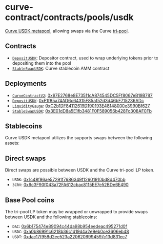 # curve-contract/contracts/pools/usdk

[Curve USDK metapool](https://www.curve.fi/usdk), allowing swaps via the Curve [tri-pool](../3pool).

## Contracts

- [`DepositUSDK`](DepositUSDK.vy): Depositor contract, used to wrap underlying tokens prior to depositing them into the pool
- [`StableSwapUSDK`](StableSwapUSDK.vy): Curve stablecoin AMM contract

## Deployments

- [`CurveContractV2`](../../tokens/CurveTokenV2.vy): [0x97E2768e8E73511cA874545DC5Ff8067eB19B787](https://etherscan.io/address/0x97E2768e8E73511cA874545DC5Ff8067eB19B787)
- [`DepositUSDK`](DepositUSDK.vy): [0xF1f85a74AD6c64315F85af52d3d46bF715236ADc](https://etherscan.io/address/0xF1f85a74AD6c64315F85af52d3d46bF715236ADc)
- [`LiquidityGauge`](../../gauges/LiquidityGauge.vy): [0xC2b1DF84112619D190193E48148000e3990Bf627](https://etherscan.io/address/0xC2b1DF84112619D190193E48148000e3990Bf627)
- [`StableSwapUSDK`](StableSwapUSDK.vy): [0x3E01dD8a5E1fb3481F0F589056b428Fc308AF0Fb](https://etherscan.io/address/0x3E01dD8a5E1fb3481F0F589056b428Fc308AF0Fb)

## Stablecoins

Curve USDK metapool utilizes the supports swaps between the following assets:

## Direct swaps

Direct swaps are possible between USDK and the Curve tri-pool LP token.

- `USDK`: [0x1c48f86ae57291f7686349f12601910bd8d470bb](https://etherscan.io/address/0x1c48f86ae57291f7686349f12601910bd8d470bb)
- `3CRV`: [0x6c3F90f043a72FA612cbac8115EE7e52BDe6E490](https://etherscan.io/address/0x6c3F90f043a72FA612cbac8115EE7e52BDe6E490)

## Base Pool coins

The tri-pool LP token may be wrapped or unwrapped to provide swaps between USDK and the following stablecoins:

- `DAI`: [0x6b175474e89094c44da98b954eedeac495271d0f](https://etherscan.io/address/0x6b175474e89094c44da98b954eedeac495271d0f)
- `USDC`: [0xa0b86991c6218b36c1d19d4a2e9eb0ce3606eb48](https://etherscan.io/address/0xa0b86991c6218b36c1d19d4a2e9eb0ce3606eb48)
- `USDT`: [0xdac17f958d2ee523a2206206994597c13d831ec7](https://etherscan.io/address/0xdac17f958d2ee523a2206206994597c13d831ec7)
